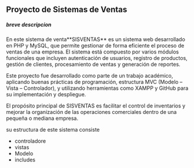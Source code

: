 
##  Proyecto de Sistemas de Ventas 

##### breve descripcion
<p>
En este sistema de venta**SISVENTAS** es un sistema web desarrollado en PHP y MySQL, que permite gestionar de forma eficiente el proceso de ventas de una empresa. El sistema está compuesto por varios módulos funcionales que incluyen autenticación de usuarios, registro de productos, gestión de clientes, procesamiento de ventas y generación de reportes.

Este proyecto fue desarrollado como parte de un trabajo académico, aplicando buenas prácticas de programación, estructura MVC (Modelo – Vista – Controlador), y utilizando herramientas como XAMPP y GitHub para su implementación y despliegue.

El propósito principal de SISVENTAS es facilitar el control de inventarios y mejorar la organización de las operaciones comerciales dentro de una pequeña o mediana empresa.
</p>

su estructura de este sistema consiste 

- controladore
- vistas
- Modelo 
- includes 
